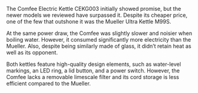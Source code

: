 The Comfee Electric Kettle CEKG003 initially showed promise, but the newer models we reviewed have surpassed it. Despite its cheaper price, one of the few that outshone it was the Mueller Ultra Kettle M99S.

At the same power draw, the Comfee was slightly slower and noisier when boiling water. However, it consumed significantly more electricity than the Mueller. Also, despite being similarly made of glass, it didn’t retain heat as well as its opponent.

Both kettles feature high-quality design elements, such as water-level markings, an LED ring, a lid button, and a power switch. However, the Comfee lacks a removable limescale filter and its cord storage is less efficient compared to the Mueller.
